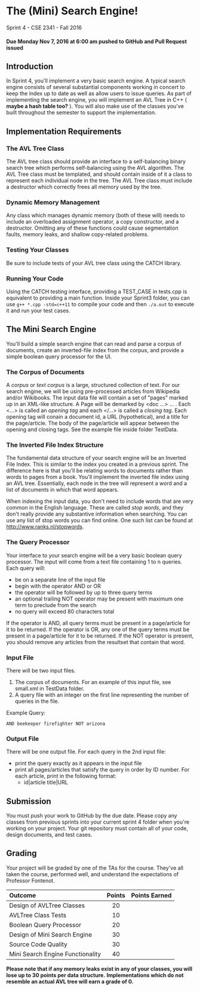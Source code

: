 # The (Mini) Search Engine!
Sprint 4 - CSE 2341 - Fall 2016

#### Due Monday Nov 7, 2016 at 6:00 am pushed to GitHub and Pull Request issued

## Introduction
In Sprint 4, you'll implement a very basic search engine.  A typical search engine consists of several substantial components working in concert to keep the index up to date as well as allow users to issue queries.  As part of implementing the search engine, you will implement an AVL Tree in C++ ( **maybe a hash table too?** ).  You will also make use of the classes you've built throughout the semester to support the implementation.

## Implementation Requirements

### The AVL Tree Class
The AVL tree class should provide an interface to a self-balancing binary search tree which performs self-balancing using the AVL algorithm. The AVL Tree class must be templated, and should contain inside of it a class to represent each individual node in the tree. The AVL Tree class must include a destructor which correctly frees all memory used by the tree.

### Dynamic Memory Management
Any class which manages dynamic memory (both of these will) needs to include an overloaded assignment operator, a copy constructor, and a destructor. Omitting any of these functions could cause segmentation faults, memory leaks, and shallow copy-related problems.

### Testing Your Classes
Be sure to include tests of your AVL tree class using the CATCH library.  

### Running Your Code
Using the CATCH testing interface, providing a TEST_CASE in tests.cpp is equivalent to providing a main function. Inside your Sprint3 folder, you can use ```g++ *.cpp -std=c++11``` to compile your code and then ```./a.out``` to execute it and run your test cases.

## The Mini Search Engine

You'll build a simple search engine that can read and parse a corpus of documents, create an inverted-file index from the corpus, and provide a simple boolean query processor for the UI.  

### The Corpus of Documents
A _corpus_ or _text corpus_ is a large, structured collection of text.  For our search engine, we will be using pre-processed articles from Wikipedia and/or Wikibooks.  The input data file will contain a set of "pages" marked up in an XML-like structure.  A Page will be demarked by <doc ...> ... </doc>.  Each <...> is called an _opening tag_ and each </...> is called a _closing tag_.  Each opening tag will conain a document id, a URL (hypothetical), and a title for the page/article.  The body of the page/article will appear between the opening and closing tags.  See the example file inside folder TestData.  

### The Inverted File Index Structure
The fundamental data structure of your search engine will be an Inverted File Index.  This is similar to the index you created in a previous sprint.  The difference here is that you'll be relating words to documents rather than words to pages from a book.  You'll implement the inverted file index using an AVL tree.  Essentially, each node in the tree will represent a word and a list of documents in which that word appears. 

When indexing the input data, you don't need to include words that are very common in the English language.  These are called _stop words_, and they don't really provide any substantive information when searching. You can use any list of stop words you can find online.  One such list can be found at http://www.ranks.nl/stopwords. 

### The Query Processor
Your interface to your search engine will be a very basic boolean query processor.  The input will come from a text file containing 1 to n queries.  Each query will:
 - be on a separate line of the input file
 - begin with the operator AND or OR
 - the operator will be followed by up to three query terms
 - an optional trailing NOT operator may be present with maximum one term to preclude from the search
 - no query will exceed 80 characters total
 
If the operator is AND, all query terms must be present in a page/article for it to be returned.  If the operator is OR, any one of the query terms must be present in a page/article for it to be returned.  If the NOT operator is present, you should remove any articles from the resultset that contain that word.  
 
### Input File
There will be two input files.  

1) The corpus of documents.  For an example of this input file, see small.xml in TestData folder.
2) A query file with an integer on the first line representing the number of queries in the file. 

Example Query:

```
AND beekeeper firefighter NOT arizona
```

### Output File
There will be one output file.  For each query in the 2nd input file:
- print the query exactly as it appears in the input file 
- print all pages/articles that satisfy the query in order by ID number.  For each article, print in the following format:
  - id|article title|URL

## Submission
You must push your work to GitHub by the due date.  Please copy any classes from previous sprints into your current sprint 4 folder when you're working on your project.  Your git repository must contain all of your code, design documents, and test cases.

## Grading
Your project will be graded by one of the TAs for the course.  They've all taken the course, performed well, and understand the expectations of Professor Fontenot.  

|Outcome                  		 	    | Points    | Points Earned |
|:------------------------			     |:----------:|---------------|
|Design of AVLTree Classes        | 20        |               |
|AVLTree Class Tests     			      | 10        |               |
|Boolean Query Processor          | 20        |               |   
|Design of Mini Search Engine     | 30        |               |
|Source Code Quality    			       | 30        |               |
|Mini Search Engine Functionality | 40        |               |

**Please note that if any memory leaks exist in any of your classes, you will lose up to 30 points per data structure.**
**Implementations which do not resemble an actual AVL tree will earn a grade of 0.**

